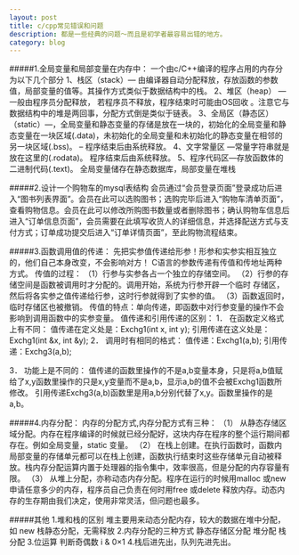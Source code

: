 ```yaml
---
layout: post
title: c/cpp常见错误和问题
description: 都是一些经典的问题～而且是初学者最容易出错的地方。
category: blog
---
```

#####1.全局变量和局部变量在内存中：
一个由c/C++编译的程序占用的内存分为以下几个部分
1、栈区（stack）— 由编译器自动分配释放，存放函数的参数值，局部变量的值等。其操作方式类似于数据结构中的栈。
2、堆区（heap） — 一般由程序员分配释放， 若程序员不释放，程序结束时可能由OS回收 。注意它与数据结构中的堆是两回事，分配方式倒是类似于链表。
3、全局区（静态区）（static）—，全局变量和静态变量的存储是放在一块的，初始化的全局变量和静态变量在一块区域(.data)，未初始化的全局变量和未初始化的静态变量在相邻的另一块区域(.bss)。 – 程序结束后由系统释放。
4、文字常量区 —常量字符串就是放在这里的(.rodata)。 程序结束后由系统释放。
5、程序代码区—存放函数体的二进制代码(.text)。
全局变量储存在静态数据库，局部变量在堆栈

#####2.设计一个购物车的mysql表结构
会员通过“会员登录页面”登录成功后进入“图书列表界面”。会员在此可以选购图书；选购完毕后进入“购物车清单页面”，查看购物信息。会员在此可以修改所购图书数量或者删除图书；确认购物车信息后进入“订单信息页面”，会员需要在此填写收货人的详细信息，并选择配送方式与支付方式；订单成功提交后进入“订单详情页面”，至此购物流程结束。

#####3.函数调用值的传递：
先把实参值传递给形参！形参和实参实相互独立的，他们自己本身改变，不会影响对方！
C语言的参数传递有传值和传地址两种方式。
传值的过程：
（1）行参与实参各占一个独立的存储空间。
（2）行参的存储空间是函数被调用时才分配的。调用开始，系统为行参开辟一个临时
存储区，然后将各实参之值传递给行参，这时行参就得到了实参的值。
（3）函数返回时，临时存储区也被撤销。
传值的特点：单向传递，即函数中对行参变量的操作不会影响到调用函数中的实参变量。
值传递和引用传递的区别：
1． 在函数定义格式上有不同：
值传递在定义处是：Exchg1(int x, int y);
引用传递在这义处是：Exchg1(int &x, int &y);
2． 调用时有相同的格式：
值传递：Exchg1(a,b);
引用传递：Exchg3(a,b);

3． 功能上是不同的：
值传递的函数里操作的不是a,b变量本身，只是将a,b值赋给了x,y函数里操作的只是x,y变量而不是a,b，显示a,b的值不会被Exchg1函数所修改。
引用传递Exchg3(a,b)函数里是用a,b分别代替了x,y。函数里操作的是a,b。

#####4.内存分配：
内存的分配方式,内存分配方式有三种：
（1） 从静态存储区域分配。内存在程序编译的时候就已经分配好，这块内存在程序的整个运行期间都存在。例如全局变量，static 变量。
（2） 在栈上创建。在执行函数时，函数内局部变量的存储单元都可以在栈上创建，函数执行结束时这些存储单元自动被释放。栈内存分配运算内置于处理器的指令集中，效率很高，但是分配的内存容量有限。
（3） 从堆上分配，亦称动态内存分配。程序在运行的时候用malloc 或new 申请任意多少的内存，程序员自己负责在何时用free 或delete 释放内存。动态内存的生存期由我们决定，使用非常灵活，但问题也最多。

#####其他
1.堆和栈的区别
堆主要用来动态分配内存，较大的数据在堆中分配，如 new
栈静态分配，无需释放
2.内存分配的三种方式
静态存储区分配
堆分配
栈分配
3.位运算
判断奇偶数  i & 0×1
4.栈后进先出，队列先进先出。
